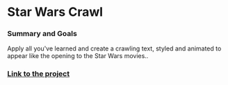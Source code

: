 # Star Wars Crawl

### Summary and Goals
Apply all you've learned and create a crawling text, styled and animated to appear like the opening to the Star Wars movies..

### [Link to the project](https://rafswiggers.github.io/Star-Wars-Crawl/)